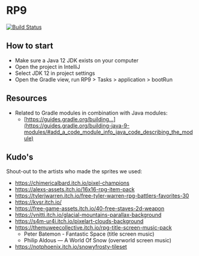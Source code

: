 # RP9

[![Build Status](https://travis-ci.org/SoftwareSandbox/RP9.svg?branch=master)](https://travis-ci.org/SoftwareSandbox/RP9)

## How to start
- Make sure a Java 12 JDK exists on your computer
- Open the project in IntelliJ
- Select JDK 12 in project settings
- Open the Gradle view, run RP9 > Tasks > application > bootRun


## Resources
- Related to Gradle modules in combination with Java modules:
    - [https://guides.gradle.org/building...](https://guides.gradle.org/building-java-9-modules/#add_a_code_module_info_java_code_describing_the_module)

## Kudo's
Shout-out to the artists who made the sprites we used:
- https://chimericalbard.itch.io/pixel-champions
- https://alexs-assets.itch.io/16x16-rpg-item-pack
- https://tylerjwarren.itch.io/free-tyler-warren-rpg-battlers-favorites-30
- https://kvsr.itch.io/
- https://free-game-assets.itch.io/40-free-staves-2d-weapon
- https://vnitti.itch.io/glacial-mountains-parallax-background
- https://s4m-ur4i.itch.io/pixelart-clouds-background
- https://themuweecollective.itch.io/rpg-title-screen-music-pack
    - Peter Batemon - Fantastic Space (title screen music)
    - Philip Aldous — A World Of Snow (overworld screen music)
- https://notphoenix.itch.io/snowyfrosty-tileset
